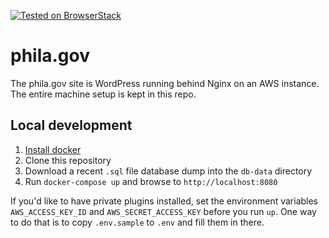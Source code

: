 [![Tested on BrowserStack](https://img.shields.io/badge/browserstack-tested-brightgreen.svg)](https://www.browserstack.com/)


# phila.gov

The phila.gov site is WordPress running behind Nginx on an AWS instance. The entire machine setup is kept in this repo. 

## Local development

1. [Install docker](https://www.docker.com/community-edition)
2. Clone this repository
3. Download a recent `.sql` file database dump into the `db-data` directory
4. Run `docker-compose up` and browse to `http://localhost:8080`

If you'd like to have private plugins installed, set the environment variables
`AWS_ACCESS_KEY_ID` and `AWS_SECRET_ACCESS_KEY` before you run `up`. One way
to do that is to copy `.env.sample` to `.env` and fill them in there.
